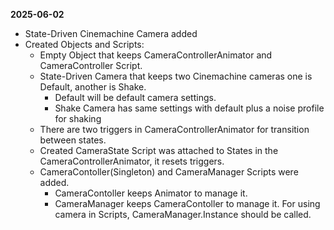 















**2025-06-02**
 - State-Driven Cinemachine Camera added
 - Created Objects and Scripts:
   - Empty Object that keeps CameraControllerAnimator and CameraController Script.
   - State-Driven Camera that keeps two Cinemachine cameras one is Default, another is Shake.
     - Default will be default camera settings.
     - Shake Camera has same settings with default plus a noise profile for shaking
   - There are two triggers in CameraControllerAnimator for transition between states.
   -  Created CameraState Script was attached to States in the CameraControllerAnimator, it resets triggers.
   -  CameraContoller(Singleton) and CameraManager Scripts were added.
      -  CameraContoller keeps Animator to manage it.
      -  CameraManager keeps CameraContoller to manage it. For using camera in Scripts, CameraManager.Instance should be called.
